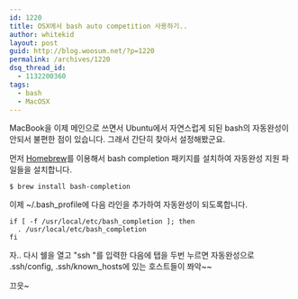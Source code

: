 ```yaml
---
id: 1220
title: OSX에서 bash auto competition 사용하기..
author: whitekid
layout: post
guid: http://blog.woosum.net/?p=1220
permalink: /archives/1220
dsq_thread_id:
  - 1132200360
tags:
  - bash
  - MacOSX
---
```

MacBook을 이제 메인으로 쓰면서 Ubuntu에서 자연스럽게 되된 bash의 자동완성이 안되서 불편한 점이 있습니다. 그래서 간단히 찾아서 설정해봤군요.

먼저 [Homebrew][1]를 이용해서 bash completion 패키지를 설치하여 자동완성 지원 파일들을 설치합니다.

    $ brew install bash-completion

이제 ~/.bash_profile에 다음 라인을 추가하여 자동완성이 되도록합니다.

    if [ -f /usr/local/etc/bash_completion ]; then
      . /usr/local/etc/bash_completion
    fi

자.. 다시 쉘을 열고 "ssh "를 입력한 다음에 탭을 두번 누르면 자동완성으로 .ssh/config, .ssh/known_hosts에 있는 호스트들이 쫘악~~

끄읏~

 [1]: http://mxcl.github.com/homebrew/